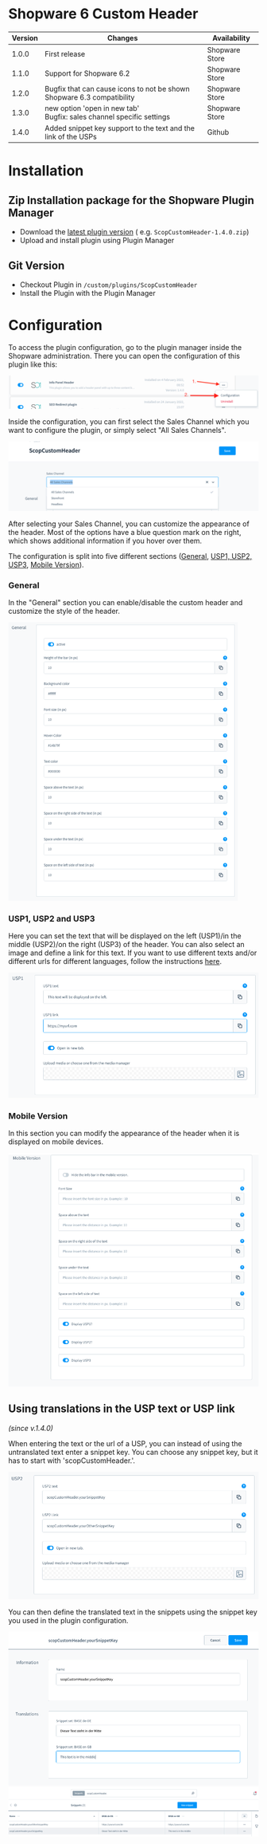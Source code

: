 # Shopware 6 Custom Header

| Version    | Changes                                                                             | Availability   |
|---------	|------------------------------------------------------------------------------------------- |----------------|
| 1.0.0     | First release                                                                          | Shopware Store         |
| 1.1.0     | Support for Shopware 6.2                                                                       | Shopware Store         |
| 1.2.0     | Bugfix that can cause icons to not be shown<br>Shopware 6.3 compatibility                    | Shopware Store         |
| 1.3.0     | new option 'open in new tab'<br>Bugfix: sales channel specific settings                    | Shopware Store         |
| 1.4.0     | Added snippet key support to the text and the link of the USPs                          | Github         |

# Installation

## Zip Installation package for the Shopware Plugin Manager

* Download the [latest plugin version](https://github.com/scope01-GmbH/ScopCustomHeader/releases/latest/) (
  e.g. `ScopCustomHeader-1.4.0.zip`)
* Upload and install plugin using Plugin Manager

## Git Version

* Checkout Plugin in `/custom/plugins/ScopCustomHeader`
* Install the Plugin with the Plugin Manager

# Configuration

To access the plugin configuration, go to the plugin manager inside the Shopware administration. There you can open the configuration of this plugin like this:

![configuration_access](screenshots/Access_Configuration.png)

Inside the configuration, you can first select the Sales Channel which you want to configure the plugin, or simply select "All Sales Channels".

![configuration_sales_channel](screenshots/Select_Sales_Channel.png)

After selecting your Sales Channel, you can customize the appearance of the header. Most of the options have a blue question mark on the right, which shows additional information if you hover over them.

The configuration is split into five different sections ([General](#general), [USP1, USP2, USP3](#usp1-usp2-and-usp3), [Mobile Version](#mobile-version)).

### General

In the "General" section you can enable/disable the custom header and customize the style of the header.

![configuration_general](screenshots/Configuration_General.png)

### USP1, USP2 and USP3

Here you can set the text that will be displayed on the left (USP1)/in the middle (USP2)/on the right (USP3) of the header. You can also select an image and define a link for this text.
If you want to use different texts and/or different urls for different languages, follow the instructions [here](#using-translations-in-the-usp-text-or-usp-link).

![configuration_usp](screenshots/Configuration_USP.png)

### Mobile Version

In this section you can modify the appearance of the header when it is displayed on mobile devices.

![configuration_mobile](screenshots/Configuration_Mobile.png)

## Using translations in the USP text or USP link
*(since v.1.4.0)*

When entering the text or the url of a USP, you can instead of using the untranslated text enter a snippet key. You can choose any snippet key, but it has to start with 'scopCustomHeader.'.

![configuration_snippet](screenshots/Configuration_Use_Snippet.png)

You can then define the translated text in the snippets using the snippet key you used in the plugin configuration.

![create_snippet](screenshots/Create_Snippet.png)
![list_snippets](screenshots/List_Snippets.png)
